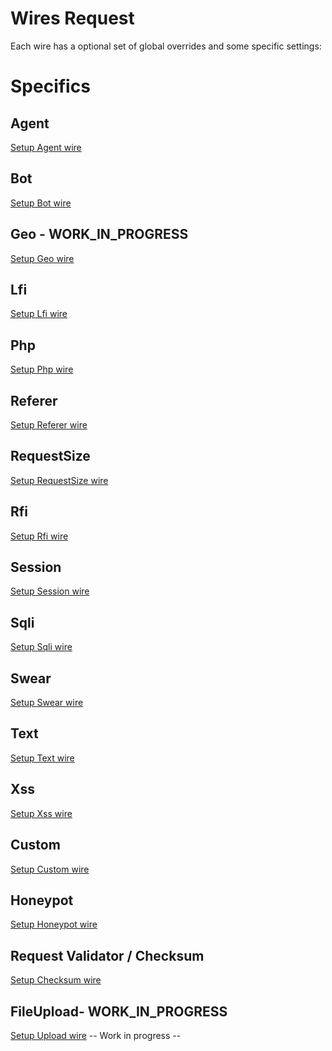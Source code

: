 # Wires Request

Each wire has a optional set of global overrides and some specific settings:

<!--@include: ./wires/optionals.md-->

# Specifics
## Agent
[Setup Agent wire](./wires/agent.md)

## Bot
[Setup Bot wire](./wires/bot.md)

## Geo - WORK_IN_PROGRESS
[Setup Geo wire](./wires/geo.md)

## Lfi
[Setup Lfi wire](./wires/lfi.md)

## Php
[Setup Php wire](./wires/php.md)

## Referer
[Setup Referer wire](./wires/referer.md)

## RequestSize
[Setup RequestSize wire](./wires/requestsize.md)

## Rfi
[Setup Rfi wire](./wires/rfi.md)

## Session
[Setup Session wire](./wires/session.md)

## Sqli
[Setup Sqli wire](./wires/sqli.md)

## Swear
[Setup Swear wire](./wires/swear.md)

## Text
[Setup Text wire](./wires/text.md)

## Xss
[Setup Xss wire](./wires/xss.md)

## Custom
[Setup Custom wire](./wires/custom.md)

## Honeypot
[Setup Honeypot wire](./wires/honeypot.md)

## Request Validator / Checksum
[Setup Checksum wire](./wires/checksum.md)

## FileUpload- WORK_IN_PROGRESS
[Setup Upload wire](./wires/upload.md)
-- Work in progress --
